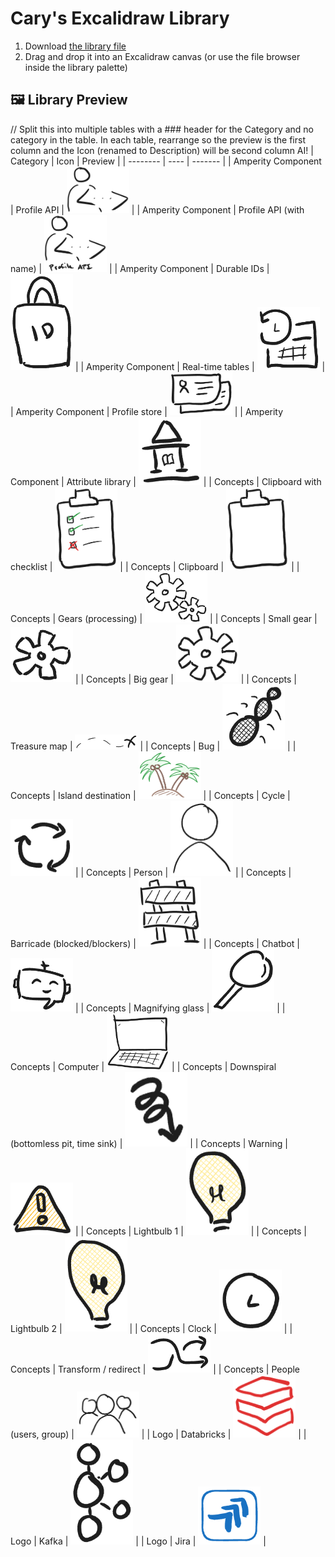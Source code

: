 # Cary's Excalidraw Library

1. Download [the library file](carys-visual-vocabulary.excalidrawlib)
2. Drag and drop it into an Excalidraw canvas (or use the file browser inside the library palette)


## 🖼️ Library Preview

// Split this into multiple tables with a ### header for the Category and no category in the table. In each table, rearrange so the preview is the first column and the Icon (renamed to Description) will be second column AI!
| Category | Icon | Preview |
| -------- | ---- | ------- |
| Amperity Component | Profile API | <img src="previews/item-008.png" width="100"> |
| Amperity Component | Profile API (with name) | <img src="previews/item-009.png" width="100"> |
| Amperity Component | Durable IDs | <img src="previews/item-020.png" width="100"> |
| Amperity Component | Real-time tables | <img src="previews/item-030.png" width="100"> |
| Amperity Component | Profile store | <img src="previews/item-016.png" width="100"> |
| Amperity Component | Attribute library | <img src="previews/item-018.png" width="100"> |
| Concepts | Clipboard with checklist | <img src="previews/item-001.png" width="100">  |
| Concepts | Clipboard | <img src="previews/item-014.png" width="100"> |
| Concepts | Gears (processing) | <img src="previews/item-002.png" width="100"> |
| Concepts | Small gear | <img src="previews/item-003.png" width="100"> |
| Concepts | Big gear | <img src="previews/item-004.png" width="100"> |
| Concepts | Treasure map | <img src="previews/item-005.png" width="100"> |
| Concepts | Bug | <img src="previews/item-006.png" width="100"> |
| Concepts | Island destination | <img src="previews/item-007.png" width="100"> |
| Concepts | Cycle | <img src="previews/item-013.png" width="100"> |
| Concepts | Person | <img src="previews/item-010.png" width="100"> |
| Concepts | Barricade (blocked/blockers) | <img src="previews/item-011.png" width="100"> |
| Concepts | Chatbot | <img src="previews/item-019.png" width="100"> |
| Concepts | Magnifying glass | <img src="previews/item-021.png" width="100"> |
| Concepts | Computer | <img src="previews/item-022.png" width="100"> |
| Concepts | Downspiral (bottomless pit, time sink) | <img src="previews/item-023.png" width="100"> |
| Concepts | Warning | <img src="previews/item-024.png" width="100"> |
| Concepts | Lightbulb 1 | <img src="previews/item-025.png" width="100"> |
| Concepts | Lightbulb 2 | <img src="previews/item-026.png" width="100"> |
| Concepts | Clock | <img src="previews/item-027.png" width="100"> |
| Concepts | Transform / redirect | <img src="previews/item-028.png" width="100"> |
| Concepts | People (users, group) | <img src="previews/item-029.png" width="100"> |
| Logo | Databricks | <img src="previews/item-012.png" width="100"> |
| Logo | Kafka | <img src="previews/item-015.png" width="100"> |
| Logo | Jira | <img src="previews/item-017.png" width="100"> |
